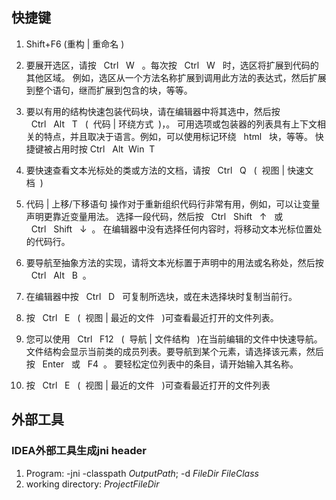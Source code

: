 ## 快捷键
1. Shift+F6 (重构 | 重命名 )

2. 要展开选区，请按   Ctrl   W   。每次按   Ctrl   W   时，选区将扩展到代码的其他区域。
例如，选区从一个方法名称扩展到调用此方法的表达式，然后扩展到整个语句，继而扩展到包含的块，等等。

3. 要以有用的结构快速包装代码块，请在编辑器中将其选中，然后按   Ctrl   Alt   T   (  代码 | 环绕方式  )，。
可用选项或包装器的列表具有上下文相关的特点，并且取决于语言。例如，可以使用标记环绕   html   块，等等。
快捷键被占用时按 Ctrl   Alt  Win  T

4. 要快速查看文本光标处的类或方法的文档，请按   Ctrl   Q   (  视图 | 快速文档  )

5. 代码 | 上移/下移语句 操作对于重新组织代码行非常有用，例如，可以让变量声明更靠近变量用法。
选择一段代码，然后按   Ctrl   Shift   ↑   或   Ctrl   Shift   ↓  。
在编辑器中没有选择任何内容时，将移动文本光标位置处的代码行。

6. 要导航至抽象方法的实现，请将文本光标置于声明中的用法或名称处，然后按   Ctrl   Alt   B  。

7. 在编辑器中按   Ctrl   D   可复制所选块，或在未选择块时复制当前行。

8. 按   Ctrl   E   (  视图 | 最近的文件   )可查看最近打开的文件列表。

9. 您可以使用   Ctrl   F12   (  导航 | 文件结构   )在当前编辑的文件中快速导航。
文件结构会显示当前类的成员列表。要导航到某个元素，请选择该元素，然后按   Enter   或   F4  。
要轻松定位列表中的条目，请开始输入其名称。

10. 按   Ctrl   E   (  视图 | 最近的文件   )可查看最近打开的文件列表

## 外部工具

### IDEA外部工具生成jni header

1. Program: -jni -classpath $OutputPath$; -d $FileDir$ $FileClass$
2. working directory: $ProjectFileDir$